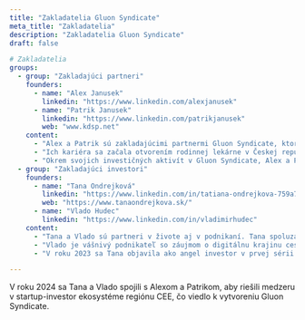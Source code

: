 ```yaml
---
title: "Zakladatelia Gluon Syndicate"
meta_title: "Zakladatelia"
description: "Zakladatelia Gluon Syndicate"
draft: false

# Zakladatelia
groups:
  - group: "Zakladajúci partneri"
    founders:
      - name: "Alex Janusek"
        linkedin: "https://www.linkedin.com/alexjanusek"
      - name: "Patrik Janusek"
        linkedin: "https://www.linkedin.com/patrikjanusek"
        web: "www.kdsp.net"
    content:
      - "Alex a Patrik sú zakladajúcimi partnermi Gluon Syndicate, ktorí od začiatku svojej podnikateľskej cesty nesú víziu prepojiť angel investorov s sľubnými pre-seed startupmi z regiónu CEE. Obaja bratia sú prirodzene podnikaví ľudia s viac ako 15-ročnými skúsenosťami v obchodných aktivitách v rýchlo rastúcich spoločnostiach."
      - "Ich kariéra sa začala otvorením rodinnej lekárne v Českej republike. Neskôr spoluzakladali full-service marketingovú agentúru a zohrali kľúčovú úlohu v obchodnom tíme jednej z prvých súkromných železničných spoločností na svete. Ako spoluzakladatelia sa zasvätili rozvoju technológie inteligentných domácností naprieč Európou, pričom dosiahli viacero ocenení so svojou slovenskou-českou scale-up spoločnosťou. Krátko pomáhali aj jednej z popredných VC firiem v CEE s fundraisingom."
      - "Okrem svojich investičných aktivít v Gluon Syndicate, Alex a Patrik radia pre-seed a seed startupom z regiónu CEE pri tvorbe škálovateľných obchodných a marketingových stratégií pod značkou Disruptive Bros. Taktiež mentorujú začínajúcich zakladateľov na Univerzitnom technologickom inkubátore Slovenskej technickej univerzity v Bratislave."
  - group: "Zakladajúci investori"
    founders:
      - name: "Tana Ondrejková"
        linkedin: "https://www.linkedin.com/in/tatiana-ondrejkova-759a7b2"
        web: "https://www.tanaondrejkova.sk/"
      - name: "Vlado Hudec"
        linkedin: "https://www.linkedin.com/in/vladimirhudec"
    content:
      - "Tana a Vlado sú partneri v živote aj v podnikaní. Tana spoluzakladala Pelikan, poprednú online cestovnú kanceláriu v regióne CEE, a založila niekoľko ďalších úspešných e-commerce podnikov v cestovaní a móde, pričom dosiahla ročné príjmy presahujúce 100 miliónov eur."
      - "Vlado je vášnivý podnikateľ so záujmom o digitálnu krajinu cestovania a ďalších oblastí. Ako nadšenec Web3 a ekosystémový investor, je nadšený z budúcnosti decentralizovaných technológií. Spoluzakladal Codeblocks, špecializovanú agentúru na vývoj softvéru, a vedie viacero inovatívnych projektov v rámci skupiny."
      - "V roku 2023 sa Tana objavila ako angel investor v prvej sérii slovenskej verzie TV show 'Shark Tank'. Spolu s Vladom a Patrikom Dragulom (spoluzakladateľom Pelikanu) vstúpili do venture kapitálového priemyslu založením AeroVentures."

---
```


V roku 2024 sa Tana a Vlado spojili s Alexom a Patrikom, aby riešili medzeru v startup-investor ekosystéme regiónu CEE, čo viedlo k vytvoreniu Gluon Syndicate.
